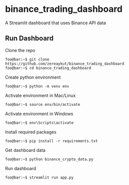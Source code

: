 # binance_trading_dashboard
A Streamlit dashboard that uses Binance API data

## Run Dashboard
Clone the repo
```console
foo@bar:~$ git clone https://github.com/zereaykut/binance_trading_dashboard
foo@bar:~$ cd binance_trading_dashboard
```

Create python environment
```console
foo@bar:~$ python -m venv env
```

Activate environment in Mac/Linux 
```console
foo@bar:~$ source env/bin/activate
```

Activate environment in Windows 
```console
foo@bar:~$ env\Scripts\activate
```

Install required packages
```console
foo@bar:~$ pip install -r requirements.txt
```

Get dashboard data
```console
foo@bar:~$ python binance_crypto_data.py
```

Run dashboard
```console
foo@bar:~$ streamlit run app.py
```
